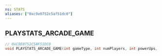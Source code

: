```yaml
---
ns: STATS
aliases: ["0xc9e0752c5af51dc0"]
---
```

## PLAYSTATS_ARCADE_GAME

```c
// 0xC9E0752C5AF51DC0
void PLAYSTATS_ARCADE_GAME(int gameType, int numPlayers, int powerUps, int kills, int timePlayed, int score, int location);
```
